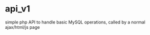 api_v1
======

simple php API to handle basic MySQL operations, called by a normal ajax/html/js page
